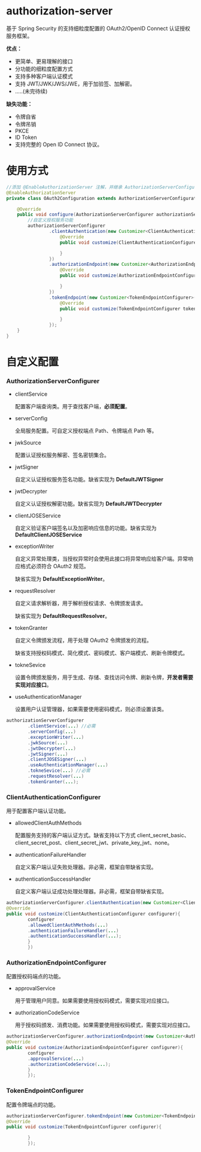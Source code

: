 # authorization-server

基于 Spring Security 的支持细粒度配置的 OAuth2/OpenID Connect 认证授权服务框架。

**优点：**

* 更简单、更易理解的接口
* 分功能的细粒度配置方式
* 支持多种客户端认证模式
* 支持 JWT/JWK/JWS/JWE，用于加验签、加解密。
* .....(未完待续)

**缺失功能：**

* 令牌自省
* 令牌吊销
* PKCE
* ID Token
* 支持完整的 Open ID Connect 协议。

# 使用方式

``` java
//添加 @EnableAuthorizationServer 注解，并继承 AuthorizationServerConfigurationAdapter 配置类
@EnableAuthorizationServer 
private class OAuth2Configuration extends AuthorizationServerConfigurationAdapter {

    @Override
    public void configure(AuthorizationServerConfigurer authorizationServerConfigurer) {
      	//自定义授权服务功能
        authorizationServerConfigurer
                .clientAuthentication(new Customizer<ClientAuthenticationConfigurer>() {
                    @Override
                    public void customize(ClientAuthenticationConfigurer configurer) {

                    }
                })
                .authorizationEndpoint(new Customizer<AuthorizationEndpointConfigurer>() {
                    @Override
                    public void customize(AuthorizationEndpointConfigurer configurer) {

                    }
                })
                .tokenEndpoint(new Customizer<TokenEndpointConfigurer>() {
                    @Override
                    public void customize(TokenEndpointConfigurer tokenEndpointConfigurer) {

                    }
                });
    }
}
```

# 自定义配置

### AuthorizationServerConfigurer

* clientService

  配置客户端查询类。用于查找客户端，**必须配置**。

* serverConfig

  全局服务配置。可自定义授权端点 Path、令牌端点 Path 等。

* jwkSource

  配置认证授权服务解密、签名密钥集合。

* jwtSigner

  自定义认证授权服务签名功能。缺省实现为 **DefaultJWTSigner**

* jwtDecrypter

  自定义认证授权解密功能。缺省实现为 **DefaultJWTDecrypter**

* clientJOSEService

  自定义验证客户端签名以及加密响应信息的功能。缺省实现为 **DefaultClientJOSEService**

* exceptionWriter

  自定义异常处理类，当授权异常时会使用此接口将异常响应给客户端。异常响应格式必须符合 OAuth2 规范。

  缺省实现为 **DefaultExceptionWriter**。

* requestResolver

  自定义请求解析器，用于解析授权请求、令牌颁发请求。

  缺省实现为 **DefaultRequestResolver**。

* tokenGranter

  自定义令牌颁发流程，用于处理 OAuth2 令牌颁发的流程。

  缺省支持授权码模式、简化模式、密码模式、客户端模式、刷新令牌模式。

* tokneSevice

  设置令牌颁发服务，用于生成、存储、查找访问令牌、刷新令牌，**开发者需要实现对应接口**。

* useAuthenticationManager

  设置用户认证管理器，如果需要使用密码模式，则必须设置该类。

```java
authorizationServerConfigurer
        .clientService(...) //必需
        .serverConfig(...)
        .exceptionWriter(...)
        .jwkSource(...)
        .jwtDecrypter(...)
        .jwtSigner(...)
        .clientJOSESigner(...)
        .useAuthenticationManager(...)
        .tokneSevice(...) //必需
        .requestResolver(...)
        .tokenGranter(...);
```

### ClientAuthenticationConfigurer

用于配置客户端认证功能。

* allowedClientAuthMethods

  配置服务支持的客户端认证方式。缺省支持以下方式 client_secret_basic、client_secret_post、client_secret_jwt、private_key_jwt、none。

* authenticationFailureHandler

  自定义客户端认证失败处理器。非必需，框架自带缺省实现。

* authenticationSuccessHandler

  自定义客户端认证成功处理处理器。非必需，框架自带缺省实现。

```java
authorizationServerConfigurer.clientAuthentication(new Customizer<ClientAuthenticationConfigurer>(){
@Override
public void customize(ClientAuthenticationConfigurer configurer){
        configurer
        .allowedClientAuthMethods(...)
        .authenticationFailureHandler(...)
        .authenticationSuccessHandler(...);
        }
        })
```

### AuthorizationEndpointConfigurer

配置授权码端点的功能。

* approvalService

  用于管理用户同意。如果需要使用授权码模式，需要实现对应接口。

* authorizationCodeService

  用于授权码颁发、消费功能。如果需要使用授权码模式，需要实现对应接口。

```java
authorizationServerConfigurer.authorizationEndpoint(new Customizer<AuthorizationEndpointConfigurer>(){
@Override
public void customize(AuthorizationEndpointConfigurer configurer){
        configurer
        .approvalService(...)
        .authorizationCodeService(...);
        }
        });
```

### TokenEndpointConfigurer

配置令牌端点的功能。

```java
authorizationServerConfigurer.tokenEndpoint(new Customizer<TokenEndpointConfigurer>(){
@Override
public void customize(TokenEndpointConfigurer configurer){

        }
        });
```

